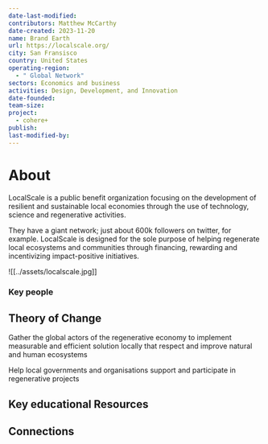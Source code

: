 ```yaml
---
date-last-modified: 
contributors: Matthew McCarthy
date-created: 2023-11-20
name: Brand Earth
url: https://localscale.org/
city: San Fransisco
country: United States
operating-region:
  - " Global Network"
sectors: Economics and business
activities: Design, Development, and Innovation
date-founded: 
team-size: 
project:
  - cohere+
publish: 
last-modified-by:
---
```


# About 

LocalScale is a public benefit organization focusing on the development of resilient and sustainable local economies through the use of technology, science and regenerative activities.

They have a giant network; just about 600k followers on twitter, for example. LocalScale is designed for the sole purpose of helping regenerate local ecosystems and communities through financing, rewarding and incentivizing impact-positive initiatives.

![[../assets/localscale.jpg]]

### Key people 



## Theory of Change 

Gather the global actors of the regenerative economy to implement measurable and efficient solution locally that respect and improve natural and human ecosystems

Help local governments and organisations support and participate in regenerative projects
## Key educational Resources 



## Connections 


